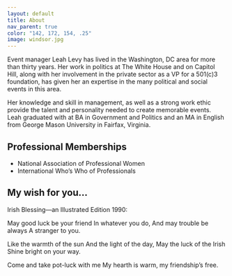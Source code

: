```yaml
---
layout: default
title: About
nav_parent: true
color: "142, 172, 154, .25"
image: windsor.jpg
---
```

Event manager Leah Levy has lived in the Washington, DC area for more than thirty years. Her work in politics at The White House and on Capitol Hill, along with her involvement in the private sector as a VP for a 501(c)3 foundation, has given her an expertise in the many political and social events in this area.

Her knowledge and skill in management, as well as a strong work ethic provide the talent and personality needed to create memorable events. Leah graduated with at BA in Government and Politics and an MA in English from George Mason University in Fairfax, Virginia.

## Professional Memberships
- National Association of Professional Women
- International Who’s Who of Professionals

## My wish for you…
Irish Blessing—an Illustrated Edition 1990:

May good luck be your friend
In whatever you do,
And may trouble be always
A stranger to you.

Like the warmth of the sun
And the light of the day,
May the luck of the Irish
Shine bright on your way.

Come and take pot-luck with me
My hearth is warm, my friendship’s free.